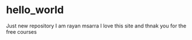 # hello_world
Just new repository 
I am rayan msarra
I love this site and thnak you for the free courses

